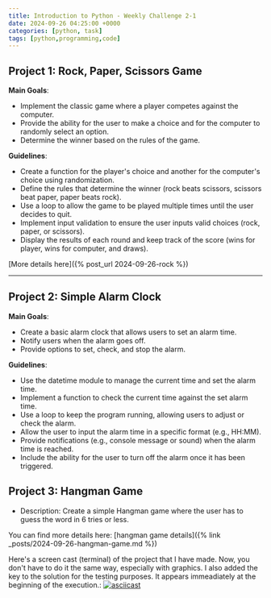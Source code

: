 ```yaml
---
title: Introduction to Python - Weekly Challenge 2-1
date: 2024-09-26 04:25:00 +0000
categories: [python, task]
tags: [python,programming,code]
---
```



## Project 1: Rock, Paper, Scissors Game

**Main Goals**:

- Implement the classic game where a player competes against the computer.
- Provide the ability for the user to make a choice and for the computer to randomly select an option.
- Determine the winner based on the rules of the game.

**Guidelines**:

- Create a function for the player's choice and another for the computer's choice using randomization.
- Define the rules that determine the winner (rock beats scissors, scissors beat paper, paper beats rock).
- Use a loop to allow the game to be played multiple times until the user decides to quit.
- Implement input validation to ensure the user inputs valid choices (rock, paper, or scissors).
- Display the results of each round and keep track of the score (wins for player, wins for computer, and draws).

[More details here]({% post_url 2024-09-26-rock %})

---

## Project 2: Simple Alarm Clock

**Main Goals**:

- Create a basic alarm clock that allows users to set an alarm time.
- Notify users when the alarm goes off.
- Provide options to set, check, and stop the alarm.

**Guidelines**:

- Use the datetime module to manage the current time and set the alarm time.
- Implement a function to check the current time against the set alarm time.
- Use a loop to keep the program running, allowing users to adjust or check the alarm.
- Allow the user to input the alarm time in a specific format (e.g., HH:MM).
- Provide notifications (e.g., console message or sound) when the alarm time is reached.
- Include the ability for the user to turn off the alarm once it has been triggered.

## Project 3: Hangman Game
- Description: Create a simple Hangman game where the user has to guess the word in 6 tries or less.

You can find more details here: [hangman game details]({% link _posts/2024-09-26-hangman-game.md %})

Here's a screen cast (terminal) of the project that I have made. Now, you don't have to do it the same way, especially with graphics. I also added the key to the solution for the testing purposes. It appears immeadiately at the beginning of the execution.:
[![asciicast](https://asciinema.org/a/iUTVa1Dg0BcPwqIESMCPv5BHF.svg)](https://asciinema.org/a/iUTVa1Dg0BcPwqIESMCPv5BHF)

